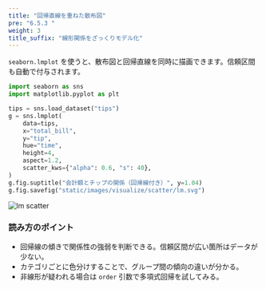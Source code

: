 ```yaml
---
title: "回帰直線を重ねた散布図"
pre: "6.5.3 "
weight: 3
title_suffix: "線形関係をざっくりモデル化"
---
```


`seaborn.lmplot` を使うと、散布図と回帰直線を同時に描画できます。信頼区間も自動で付与されます。

```python
import seaborn as sns
import matplotlib.pyplot as plt

tips = sns.load_dataset("tips")
g = sns.lmplot(
    data=tips,
    x="total_bill",
    y="tip",
    hue="time",
    height=4,
    aspect=1.2,
    scatter_kws={"alpha": 0.6, "s": 40},
)
g.fig.suptitle("会計額とチップの関係（回帰線付き）", y=1.04)
g.fig.savefig("static/images/visualize/scatter/lm.svg")
```

![lm scatter](/images/visualize/scatter/lm.svg)

### 読み方のポイント

- 回帰線の傾きで関係性の強弱を判断できる。信頼区間が広い箇所はデータが少ない。
- カテゴリごとに色分けすることで、グループ間の傾向の違いが分かる。
- 非線形が疑われる場合は `order` 引数で多項式回帰を試してみる。

